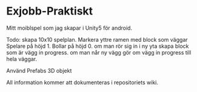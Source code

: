 # Exjobb-Praktiskt
Mitt moiblspel som jag skapar i Unity5 för android.

Todo: skapa 10x10 spelplan. Markera yttre ramen med block som väggar
Spelare på höjd 1.
Bollar på höjd 0.
om man rör sig in i ny yta skapa block som är vägg in progress.
om man når ny vägg gör om vägg in progress till hela väggar.

Använd Prefabs 3D objekt


All information kommer att dokumenteras i repositoriets wiki.
